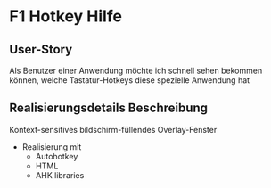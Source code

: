 F1 Hotkey Hilfe
===============

## User-Story
Als Benutzer einer Anwendung möchte ich schnell sehen bekommen können, welche Tastatur-Hotkeys diese spezielle Anwendung hat

## Realisierungsdetails Beschreibung
Kontext-sensitives bildschirm-füllendes Overlay-Fenster

- Realisierung mit
	- Autohotkey
	- HTML
	- AHK libraries